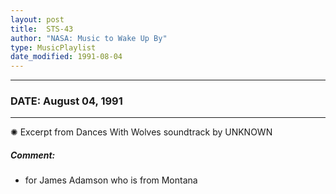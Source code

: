 ```yaml
---
layout: post
title:  STS-43
author: "NASA: Music to Wake Up By"
type: MusicPlaylist
date_modified: 1991-08-04
---
```


----
### DATE: August 04, 1991
----
✺ Excerpt from Dances With Wolves soundtrack by UNKNOWN

##### Comment:
* for James Adamson who is from Montana
